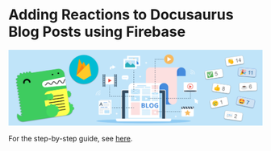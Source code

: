 # Adding Reactions to Docusaurus Blog Posts using Firebase

![Blog reactions in Docusaurus with Firebase](./assets/banner.png)

For the step-by-step guide, see [here](https://blog.ovisly.com/docusaurus-blog-reactions).
